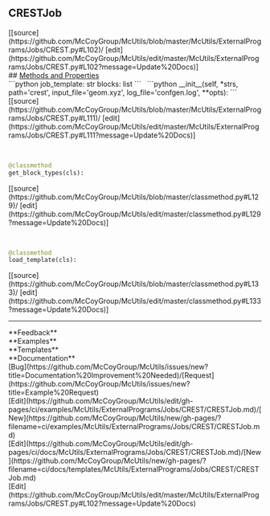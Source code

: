 ## <a id="McUtils.ExternalPrograms.Jobs.CREST.CRESTJob">CRESTJob</a> 

<div class="docs-source-link" markdown="1">
[[source](https://github.com/McCoyGroup/McUtils/blob/master/McUtils/ExternalPrograms/Jobs/CREST.py#L102)/
[edit](https://github.com/McCoyGroup/McUtils/edit/master/McUtils/ExternalPrograms/Jobs/CREST.py#L102?message=Update%20Docs)]
</div>









<div class="collapsible-section">
 <div class="collapsible-section collapsible-section-header" markdown="1">
## <a class="collapse-link" data-toggle="collapse" href="#methods" markdown="1"> Methods and Properties</a> <a class="float-right" data-toggle="collapse" href="#methods"><i class="fa fa-chevron-down"></i></a>
 </div>
 <div class="collapsible-section collapsible-section-body collapse show" id="methods" markdown="1">
 ```python
job_template: str
blocks: list
```
<a id="McUtils.ExternalPrograms.Jobs.CREST.CRESTJob.__init__" class="docs-object-method">&nbsp;</a> 
```python
__init__(self, *strs, path='crest', input_file='geom.xyz', log_file='confgen.log', **opts): 
```
<div class="docs-source-link" markdown="1">
[[source](https://github.com/McCoyGroup/McUtils/blob/master/McUtils/ExternalPrograms/Jobs/CREST.py#L111)/
[edit](https://github.com/McCoyGroup/McUtils/edit/master/McUtils/ExternalPrograms/Jobs/CREST.py#L111?message=Update%20Docs)]
</div>


<a id="McUtils.ExternalPrograms.Jobs.CREST.CRESTJob.get_block_types" class="docs-object-method">&nbsp;</a> 
```python
@classmethod
get_block_types(cls): 
```
<div class="docs-source-link" markdown="1">
[[source](https://github.com/McCoyGroup/McUtils/blob/master/classmethod.py#L129)/
[edit](https://github.com/McCoyGroup/McUtils/edit/master/classmethod.py#L129?message=Update%20Docs)]
</div>


<a id="McUtils.ExternalPrograms.Jobs.CREST.CRESTJob.load_template" class="docs-object-method">&nbsp;</a> 
```python
@classmethod
load_template(cls): 
```
<div class="docs-source-link" markdown="1">
[[source](https://github.com/McCoyGroup/McUtils/blob/master/classmethod.py#L133)/
[edit](https://github.com/McCoyGroup/McUtils/edit/master/classmethod.py#L133?message=Update%20Docs)]
</div>
 </div>
</div>












---


<div markdown="1" class="text-secondary">
<div class="container">
  <div class="row">
   <div class="col" markdown="1">
**Feedback**   
</div>
   <div class="col" markdown="1">
**Examples**   
</div>
   <div class="col" markdown="1">
**Templates**   
</div>
   <div class="col" markdown="1">
**Documentation**   
</div>
   <div class="col" markdown="1">
   
</div>
   <div class="col" markdown="1">
   
</div>
   <div class="col" markdown="1">
   
</div>
</div>
  <div class="row">
   <div class="col" markdown="1">
[Bug](https://github.com/McCoyGroup/McUtils/issues/new?title=Documentation%20Improvement%20Needed)/[Request](https://github.com/McCoyGroup/McUtils/issues/new?title=Example%20Request)   
</div>
   <div class="col" markdown="1">
[Edit](https://github.com/McCoyGroup/McUtils/edit/gh-pages/ci/examples/McUtils/ExternalPrograms/Jobs/CREST/CRESTJob.md)/[New](https://github.com/McCoyGroup/McUtils/new/gh-pages/?filename=ci/examples/McUtils/ExternalPrograms/Jobs/CREST/CRESTJob.md)   
</div>
   <div class="col" markdown="1">
[Edit](https://github.com/McCoyGroup/McUtils/edit/gh-pages/ci/docs/McUtils/ExternalPrograms/Jobs/CREST/CRESTJob.md)/[New](https://github.com/McCoyGroup/McUtils/new/gh-pages/?filename=ci/docs/templates/McUtils/ExternalPrograms/Jobs/CREST/CRESTJob.md)   
</div>
   <div class="col" markdown="1">
[Edit](https://github.com/McCoyGroup/McUtils/edit/master/McUtils/ExternalPrograms/Jobs/CREST.py#L102?message=Update%20Docs)   
</div>
   <div class="col" markdown="1">
   
</div>
   <div class="col" markdown="1">
   
</div>
   <div class="col" markdown="1">
   
</div>
</div>
</div>
</div>